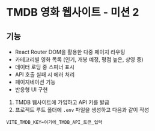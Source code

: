 # TMDB 영화 웹사이트 - 미션 2

## 기능
- React Router DOM을 활용한 다중 페이지 라우팅
- 카테고리별 영화 목록 (인기, 개봉 예정, 평점 높은, 상영 중)
- 데이터 로딩 중 스피너 표시
- API 호출 실패 시 에러 처리
- 페이지네이션 기능
- 반응형 UI 구현

1. TMDB 웹사이트에 가입하고 API 키를 발급
2. 프로젝트 루트 폴더에 `.env` 파일을 생성하고 다음과 같이 작성

```
VITE_TMDB_KEY=여기에_TMDB_API_토큰_입력
```
